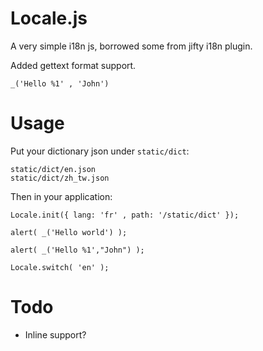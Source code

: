 

# Locale.js

A very simple i18n js, borrowed some from jifty i18n plugin.

Added gettext format support.

    _('Hello %1' , 'John')

# Usage

Put your dictionary json under `static/dict`:

    static/dict/en.json
    static/dict/zh_tw.json

Then in your application:

    Locale.init({ lang: 'fr' , path: '/static/dict' });

    alert( _('Hello world') );

    alert( _('Hello %1',"John") );

    Locale.switch( 'en' );

# Todo

* Inline support?
